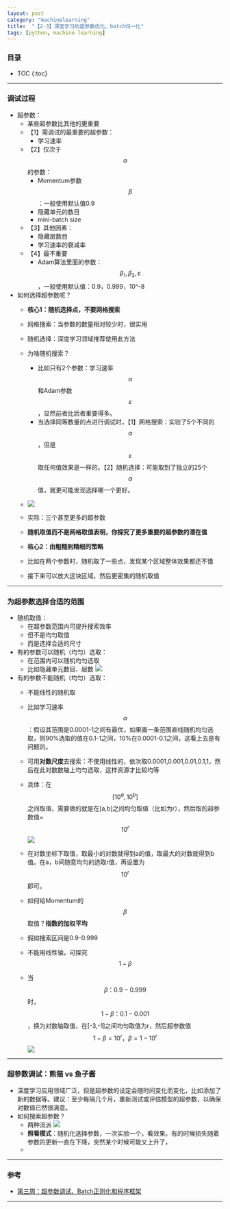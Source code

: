 ```yaml
---
layout: post
category: "machinelearning"
title:  "【2-3】深度学习的超参数优化、batch归一化"
tags: [python, machine learning]
---
```


<script type="text/javascript" async
  src="https://cdn.mathjax.org/mathjax/latest/MathJax.js?config=TeX-MML-AM_CHTML">
</script>

### 目录

- TOC
{:toc}

---

### 调试过程

* 超参数：
	* 某些超参数比其他的更重要
	* 【1】需调试的最重要的超参数：
		* 学习速率
	* 【2】仅次于$$\alpha$$的参数：
		* Momentum参数$$\beta$$：一般使用默认值0.9
		* 隐藏单元的数目
		* mini-batch size
	* 【3】其他因素：
		* 隐藏层数目
		* 学习速率的衰减率
	* 【4】最不重要
		* Adam算法里面的参数：$$\beta_1, \beta_2, \varepsilon$$，一般使用默认值：0.9，0.999，10^-8
* 如何选择超参数呢？
	* **核心1：随机选择点，不要网格搜索**
	* 网格搜索：当参数的数量相对较少时，很实用
	* 随机选择：深度学习领域推荐使用此方法
	* 为啥随机搜索？
		* 比如只有2个参数：学习速率$$\alpha$$和Adam参数$$\varepsilon$$，显然前者比后者重要得多。
		* 当选择同等数量的点进行调试时，【1】网格搜索：实验了5个不同的$$\alpha$$，但是$$\varepsilon$$取任何值效果是一样的。【2】随机选择：可能取到了独立的25个$$\alpha$$值，就更可能发现选择哪一个更好。
	* ![](http://www.ai-start.com/dl2017/images/75bfa084ea64d99b1d01a393a7c988a6.png)
	* 实际：三个甚至更多的超参数
	* **随机取值而不是网格取值表明，你探究了更多重要的超参数的潜在值**

	* **核心2：由粗糙到精细的策略**
	* 比如在两个参数时，随机取了一些点，发现某个区域整体效果都还不错
	* 接下来可以放大这块区域，然后更密集的随机取值

---

### 为超参数选择合适的范围

* 随机取值：
	* 在超参数范围内可提升搜索效率
	* 但不是均匀取值
	* 而是选择合适的尺寸
* 有的参数可以随机（均匀）选取：
	* 在范围内可以随机均匀选取
	* 比如隐藏单元数目、层数 ![](http://www.ai-start.com/dl2017/images/3b45624120e77aea2fcd117cbfdc9bdb.png)
* 有的参数不能随机（均匀）选取：
	* 不能线性的随机取
	* 比如学习速率$$\alpha$$：假设其范围是0.0001-1之间有最优，如果画一条范围直线随机均匀选取，则90%选取的值在0.1-1之间，10%在0.0001-0.1之间，这看上去是有问题的。
	* 可用**对数尺度**去搜索：不使用线性的，依次取0.0001,0.001,0.01,0.1,1，然后在此对数数轴上均匀选取，这样资源才比较均等
	* 具体：在$$[10^a,10^b]$$之间取值，需要做的就是在[a,b]之间均匀取值（比如为r），然后取的超参数值=$$10^r$$ ![](http://www.ai-start.com/dl2017/images/a54d5ea6cd623f741f75e62195f072ca.png)
	* 在对数坐标下取值，取最小的对数就得到a的值，取最大的对数就得到b值。在a，b间随意均匀的选取r值，再设置为$$10^r$$即可。

	* 如何给Momentum的$$\beta$$取值？**指数的加权平均**
	* 假如搜索区间是0.9-0.999
	* 不能用线性轴，可探究$$1-\beta$$
	* 当$$\beta：0.9-0.999$$时，$$1-\beta：0.1-0.001$$，换为对数轴取值，在[-3,-1]之间均匀取值为r，然后超参数值$$1-\beta=10^r，\beta=1-10^r$$ ![](http://www.ai-start.com/dl2017/images/2e3b1803ab468a94a4cae13e89217704.png)

---

### 超参数调试：熊猫 vs 鱼子酱

* 深度学习应用领域广泛，但是超参数的设定会随时间变化而变化，比如添加了新的数据等。建议：至少每隔几个月，重新测试或评估模型的超参数，以确保对数值已然很满意。
* 如何搜索超参数？
	* 两种流派 ![](http://www.ai-start.com/dl2017/images/a361c621a9a0a1a99b03eef8716c5799.png)
	* **照看模式**：随机化选择参数，一次实验一个，看效果。有的时候损失随着参数的更新一直在下降，突然某个时候可能又上升了，
	* 

---

### 参考

* [第三周：超参数调试、Batch正则化和程序框架](http://www.ai-start.com/dl2017/html/lesson2-week3.html)

---




